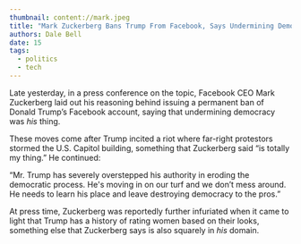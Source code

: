 ```yaml
---
thumbnail: content://mark.jpeg
title: "Mark Zuckerberg Bans Trump From Facebook, Says Undermining Democracy Is His Thing"
authors: Dale Bell
date: 15
tags:
  - politics
  - tech
---
```


Late yesterday, in a press conference on the topic, Facebook CEO Mark Zuckerberg laid out his reasoning behind issuing a permanent ban of Donald Trump’s Facebook account, saying that undermining democracy was *his* thing.

These moves come after Trump incited a riot where far-right protestors stormed the U.S. Capitol building, something that Zuckerberg said “is totally my thing.” He continued:

“Mr. Trump has severely overstepped his authority in eroding the democratic process. He's moving in on our turf and we don’t mess around. He needs to learn his place and leave destroying democracy to the pros.”

At press time, Zuckerberg was reportedly further infuriated when it came to light that Trump has a history of rating women based on their looks, something else that Zuckerberg says is also squarely in *his* domain.

